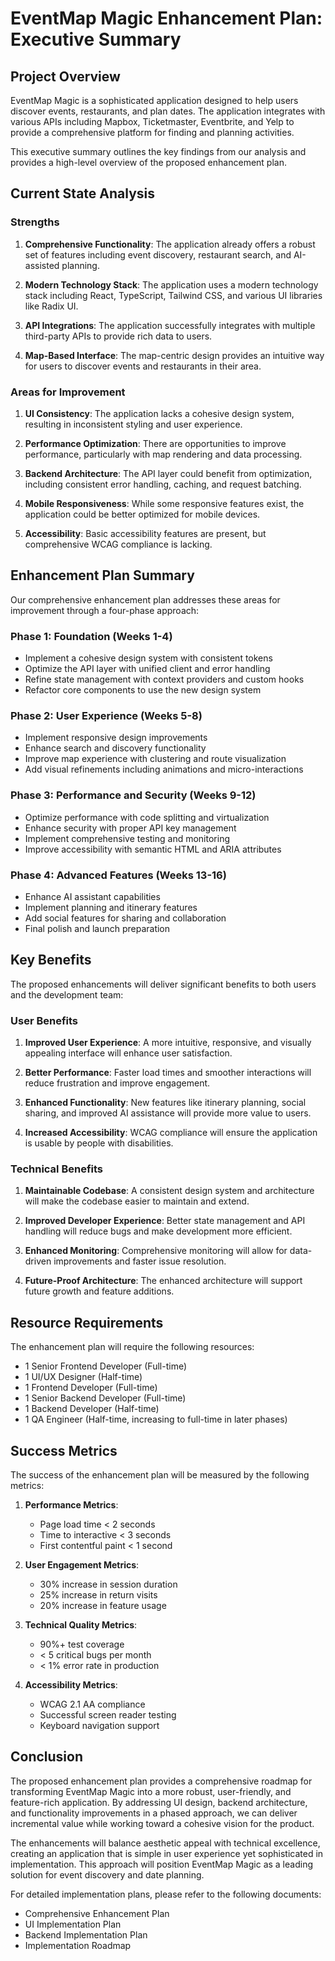 # EventMap Magic Enhancement Plan: Executive Summary

## Project Overview

EventMap Magic is a sophisticated application designed to help users discover events, restaurants, and plan dates. The application integrates with various APIs including Mapbox, Ticketmaster, Eventbrite, and Yelp to provide a comprehensive platform for finding and planning activities.

This executive summary outlines the key findings from our analysis and provides a high-level overview of the proposed enhancement plan.

## Current State Analysis

### Strengths

1. **Comprehensive Functionality**: The application already offers a robust set of features including event discovery, restaurant search, and AI-assisted planning.

2. **Modern Technology Stack**: The application uses a modern technology stack including React, TypeScript, Tailwind CSS, and various UI libraries like Radix UI.

3. **API Integrations**: The application successfully integrates with multiple third-party APIs to provide rich data to users.

4. **Map-Based Interface**: The map-centric design provides an intuitive way for users to discover events and restaurants in their area.

### Areas for Improvement

1. **UI Consistency**: The application lacks a cohesive design system, resulting in inconsistent styling and user experience.

2. **Performance Optimization**: There are opportunities to improve performance, particularly with map rendering and data processing.

3. **Backend Architecture**: The API layer could benefit from optimization, including consistent error handling, caching, and request batching.

4. **Mobile Responsiveness**: While some responsive features exist, the application could be better optimized for mobile devices.

5. **Accessibility**: Basic accessibility features are present, but comprehensive WCAG compliance is lacking.

## Enhancement Plan Summary

Our comprehensive enhancement plan addresses these areas for improvement through a four-phase approach:

### Phase 1: Foundation (Weeks 1-4)

- Implement a cohesive design system with consistent tokens
- Optimize the API layer with unified client and error handling
- Refine state management with context providers and custom hooks
- Refactor core components to use the new design system

### Phase 2: User Experience (Weeks 5-8)

- Implement responsive design improvements
- Enhance search and discovery functionality
- Improve map experience with clustering and route visualization
- Add visual refinements including animations and micro-interactions

### Phase 3: Performance and Security (Weeks 9-12)

- Optimize performance with code splitting and virtualization
- Enhance security with proper API key management
- Implement comprehensive testing and monitoring
- Improve accessibility with semantic HTML and ARIA attributes

### Phase 4: Advanced Features (Weeks 13-16)

- Enhance AI assistant capabilities
- Implement planning and itinerary features
- Add social features for sharing and collaboration
- Final polish and launch preparation

## Key Benefits

The proposed enhancements will deliver significant benefits to both users and the development team:

### User Benefits

1. **Improved User Experience**: A more intuitive, responsive, and visually appealing interface will enhance user satisfaction.

2. **Better Performance**: Faster load times and smoother interactions will reduce frustration and improve engagement.

3. **Enhanced Functionality**: New features like itinerary planning, social sharing, and improved AI assistance will provide more value to users.

4. **Increased Accessibility**: WCAG compliance will ensure the application is usable by people with disabilities.

### Technical Benefits

1. **Maintainable Codebase**: A consistent design system and architecture will make the codebase easier to maintain and extend.

2. **Improved Developer Experience**: Better state management and API handling will reduce bugs and make development more efficient.

3. **Enhanced Monitoring**: Comprehensive monitoring will allow for data-driven improvements and faster issue resolution.

4. **Future-Proof Architecture**: The enhanced architecture will support future growth and feature additions.

## Resource Requirements

The enhancement plan will require the following resources:

- 1 Senior Frontend Developer (Full-time)
- 1 UI/UX Designer (Half-time)
- 1 Frontend Developer (Full-time)
- 1 Senior Backend Developer (Full-time)
- 1 Backend Developer (Half-time)
- 1 QA Engineer (Half-time, increasing to full-time in later phases)

## Success Metrics

The success of the enhancement plan will be measured by the following metrics:

1. **Performance Metrics**:
   - Page load time < 2 seconds
   - Time to interactive < 3 seconds
   - First contentful paint < 1 second

2. **User Engagement Metrics**:
   - 30% increase in session duration
   - 25% increase in return visits
   - 20% increase in feature usage

3. **Technical Quality Metrics**:
   - 90%+ test coverage
   - < 5 critical bugs per month
   - < 1% error rate in production

4. **Accessibility Metrics**:
   - WCAG 2.1 AA compliance
   - Successful screen reader testing
   - Keyboard navigation support

## Conclusion

The proposed enhancement plan provides a comprehensive roadmap for transforming EventMap Magic into a more robust, user-friendly, and feature-rich application. By addressing UI design, backend architecture, and functionality improvements in a phased approach, we can deliver incremental value while working toward a cohesive vision for the product.

The enhancements will balance aesthetic appeal with technical excellence, creating an application that is simple in user experience yet sophisticated in implementation. This approach will position EventMap Magic as a leading solution for event discovery and date planning.

For detailed implementation plans, please refer to the following documents:
- Comprehensive Enhancement Plan
- UI Implementation Plan
- Backend Implementation Plan
- Implementation Roadmap